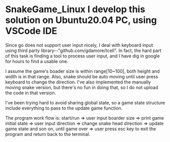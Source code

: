 # SnakeGame_Linux  I develop this solution on Ubuntu20.04 PC, using VSCode IDE 

Since go does not support user input nicely, I deal with keyboard input using third party library--"github.com/gdamore/tcell". In fact, the hard part of this 
task is finding a tool to process user input, and I have dig in google for hours to find a usable one.

I assume the game's boader size is within range[10~100], both height and width is in that range. Also, snake should be auto moving until user press keyboard 
to change the direction. I've also implemented the manually moving snake version, but there's no fun in doing that, so I do not upload the code in that version.

I've been trying hard to avoid sharing global state, so a game state structure include everything to pass to the update game function.

The program work flow is: start/run => user input boarder size => print game initial state => user input direction => change snake head direction 
=> update game state and son on, until game over => user press esc key to exit the program and return back to the terminal.
